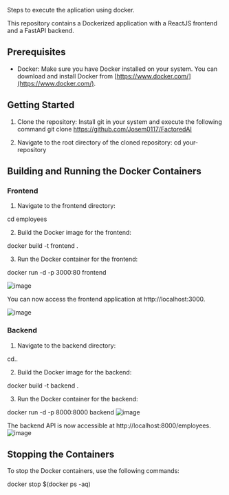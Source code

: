 Steps to execute the aplication using docker.

This repository contains a Dockerized application with a ReactJS frontend and a FastAPI backend.
## Prerequisites

- Docker: Make sure you have Docker installed on your system. You can download and install Docker from [https://www.docker.com/](https://www.docker.com/).
  
## Getting Started

1. Clone the repository:
Install git in your system and execute the following command
git clone https://github.com/Josem0117/FactoredAI

2. Navigate to the root directory of the cloned repository:
cd your-repository

## Building and Running the Docker Containers


### Frontend

1. Navigate to the frontend directory:

cd employees

2. Build the Docker image for the frontend:

docker build -t frontend .

3. Run the Docker container for the frontend:

docker run -d -p 3000:80 frontend

![image](https://github.com/Josem0117/FactoredAI/assets/90717090/ba4dfe88-6ff8-4c44-bb70-c0f2e70a6db5)

You can now access the frontend application at http://localhost:3000.

![image](https://github.com/Josem0117/FactoredAI/assets/90717090/10aad204-1887-402b-90e5-aa57097708fe)

### Backend

1. Navigate to the backend directory:

cd..

2. Build the Docker image for the backend:

docker build -t backend .

3. Run the Docker container for the backend:

docker run -d -p 8000:8000 backend
![image](https://github.com/Josem0117/FactoredAI/assets/90717090/f2ce6982-4f55-4ef2-9c4f-05d372fcc7b1)

The backend API is now accessible at http://localhost:8000/employees.
![image](https://github.com/Josem0117/FactoredAI/assets/90717090/293b4577-fca4-4097-b11a-011ff84b9c19)


## Stopping the Containers

To stop the Docker containers, use the following commands:

docker stop $(docker ps -aq)
